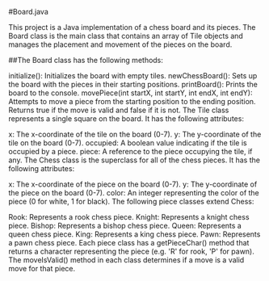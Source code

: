 #Board.java

This project is a Java implementation of a chess board and its pieces. The Board class is the main class that contains an array of Tile objects and manages the placement and movement of the pieces on the board.

##The Board class has the following methods:

initialize(): Initializes the board with empty tiles.
newChessBoard(): Sets up the board with the pieces in their starting positions.
printBoard(): Prints the board to the console.
movePiece(int startX, int startY, int endX, int endY): Attempts to move a piece from the starting position to the ending position. Returns true if the move is valid and false if it is not.
The Tile class represents a single square on the board. It has the following attributes:

x: The x-coordinate of the tile on the board (0-7).
y: The y-coordinate of the tile on the board (0-7).
occupied: A boolean value indicating if the tile is occupied by a piece.
piece: A reference to the piece occupying the tile, if any.
The Chess class is the superclass for all of the chess pieces. It has the following attributes:

x: The x-coordinate of the piece on the board (0-7).
y: The y-coordinate of the piece on the board (0-7).
color: An integer representing the color of the piece (0 for white, 1 for black).
The following piece classes extend Chess:

Rook: Represents a rook chess piece.
Knight: Represents a knight chess piece.
Bishop: Represents a bishop chess piece.
Queen: Represents a queen chess piece.
King: Represents a king chess piece.
Pawn: Represents a pawn chess piece.
Each piece class has a getPieceChar() method that returns a character representing the piece (e.g. 'R' for rook, 'P' for pawn). The moveIsValid() method in each class determines if a move is a valid move for that piece.
